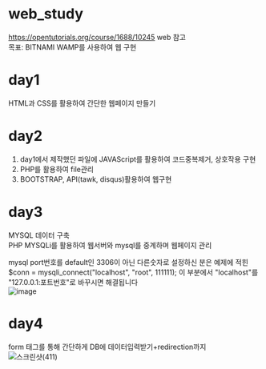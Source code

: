 # web_study
  https://opentutorials.org/course/1688/10245 web 참고   
  목표: BITNAMI WAMP를 사용하여 웹 구현    

# day1
HTML과 CSS를 활용하여 간단한 웹페이지 만들기   
# day2   
1. day1에서 제작했던 파일에 JAVAScript를 활용하여 코드중복제거, 상호작용 구현    
2. PHP를 활용하여 file관리
3. BOOTSTRAP, API(tawk, disqus)활용하여 웹구현
# day3    
MYSQL 데이터 구축   
PHP MYSQLi를 활용하여 웹서버와 mysql를 중계하며 웹페이지 관리     
   
   
mysql port번호를 default인 3306이 아닌 다른숫자로 설정하신 분은 예제에 적힌    
$conn = mysqli_connect("localhost", "root", 111111); 이 부분에서 "localhost"를 "127.0.0.1:포트번호"로 바꾸시면 해결됩니다   
![image](https://user-images.githubusercontent.com/50009329/142752526-9e0de6e6-d159-47a2-ac06-2f5a3e72f5d4.png)

# day4     
form 태그를 통해 간단하게 DB에 데이터입력받기+redirection까지   
![스크린샷(411)](https://user-images.githubusercontent.com/50009329/142985334-adf3c45c-44cb-4a4a-be54-c01db87119c6.png)

